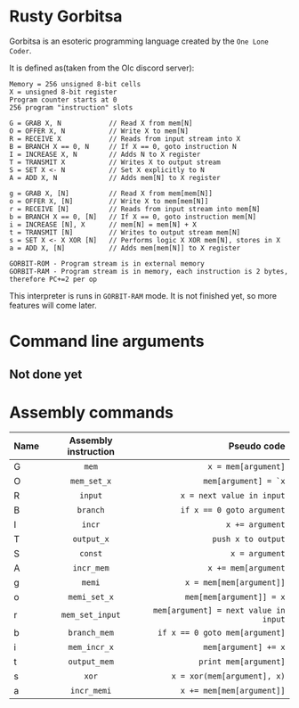# Rusty Gorbitsa
Gorbitsa is an esoteric programming language created by the ``One Lone Coder``.

It is defined as(taken from the Olc discord server):
```
Memory = 256 unsigned 8-bit cells
X = unsigned 8-bit register
Program counter starts at 0
256 program "instruction" slots

G = GRAB X, N            // Read X from mem[N]
O = OFFER X, N           // Write X to mem[N]
R = RECEIVE X            // Reads from input stream into X
B = BRANCH X == 0, N     // If X == 0, goto instruction N
I = INCREASE X, N        // Adds N to X register
T = TRANSMIT X           // Writes X to output stream
S = SET X <- N           // Set X explicitly to N
A = ADD X, N             // Adds mem[N] to X register

g = GRAB X, [N]          // Read X from mem[mem[N]]
o = OFFER X, [N]         // Write X to mem[mem[N]]
r = RECEIVE [N]          // Reads from input stream into mem[N]
b = BRANCH X == 0, [N]   // If X == 0, goto instruction mem[N]
i = INCREASE [N], X      // mem[N] = mem[N] + X
t = TRANSMIT [N]         // Writes to output stream mem[N]
s = SET X <- X XOR [N]   // Performs logic X XOR mem[N], stores in X
a = ADD X, [N]           // Adds mem[mem[N]] to X register

GORBIT-ROM - Program stream is in external memory
GORBIT-RAM - Program stream is in memory, each instruction is 2 bytes, therefore PC+=2 per op
```

This interpreter is runs in ``GORBIT-RAM`` mode. It is not finished yet, so more features will come later.

# Command line arguments
## Not done yet

# Assembly commands
| Name | Assembly instruction | Pseudo code |
| :---- | :-----------------: | ----------------------: |
|   G | ``mem``				| 	``x = mem[argument]``		|
|   O | ``mem_set_x``		| 	``mem[argument] = `x``		|
|   R |	``input``			| 	``x = next value in input``		|
|	B | ``branch``          |   ``if x == 0 goto argument``		|
| 	I | ``incr``			| 	``x += argument``		|
| 	T | ``output_x``		| 	``push x to output``		|
| 	S | ``const``			| 	``x = argument``		|
| 	A | ``incr_mem``		| 	``x += mem[argument``		|
| 	g | ``memi``			| 	``x = mem[mem[argument]]``		|
| 	o | ``memi_set_x``		| 	``mem[mem[argument]] = x``		|
| 	r | ``mem_set_input``	| 	``mem[argument] = next value in input``		|
| 	b | ``branch_mem``		| 	``if x == 0 goto mem[argument]``		|
| 	i | ``mem_incr_x``		| 	``mem[argument] += x``		|
| 	t | ``output_mem``		| 	``print mem[argument]``		|
| 	s | ``xor``				| 	``x = xor(mem[argument], x)``		|
| 	a | ``incr_memi``		| 	``x += mem[mem[argument]]``		|
